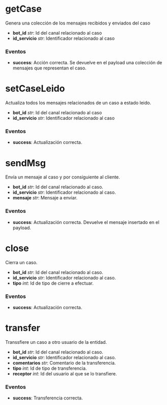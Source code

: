# getCase
Genera una colección de los mensajes recibidos y enviados del caso
* **bot_id** _str_: Id del canal relacionado al caso
* **id_servicio** _str_: Identificador relacionado al caso

### Eventos
* **success**: Acción correcta. Se devuelve en el payload una colección de mensajes que representan el caso.


# setCaseLeido
Actualiza todos los mensajes relacionados de un caso a estado leido.
* **bot_id** _str_: Id del canal relacionado al caso
* **id_servicio** _str_: Identificador relacionado al caso

### Eventos
* **success**: Actualización correcta.


# sendMsg
Envía un mensaje al caso y por consiguiente al cliente.
* **bot_id** _str_: Id del canal relacionado al caso.
* **id_servicio** _str_: Identificador relacionado al caso.
* **mensaje** _str_: Mensaje a enviar.

### Eventos
* **success**: Actualización correcta. Devuelve el mensaje insertado en el payload.


# close
Cierra un caso.
* **bot_id** _str_: Id del canal relacionado al caso.
* **id_servicio** _str_: Identificador relacionado al caso.
* **tipo** _int_: Id de tipo de cierre a efectuar.

### Eventos
* **success**: Actualización correcta.


# transfer
Transsfiere un caso a otro usuario de la entidad.
* **bot_id** _str_: Id del canal relacionado al caso.
* **id_servicio** _str_: Identificador relacionado al caso.
* **comentarios** _str_: Comentario de la transferencia.
* **tipo** _int_: Id de tipo de transferencia.
* **receptor** _int_: Id del usuario al que se lo transfiere.

### Eventos
* **success**: Transferencia correcta.